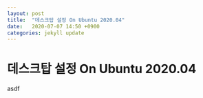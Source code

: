 ```yaml
---
layout: post
title:  "데스크탑 설정 On Ubuntu 2020.04"
date:   2020-07-07 14:50 +0900
categories: jekyll update
---
```


# 데스크탑 설정 On Ubuntu 2020.04

asdf